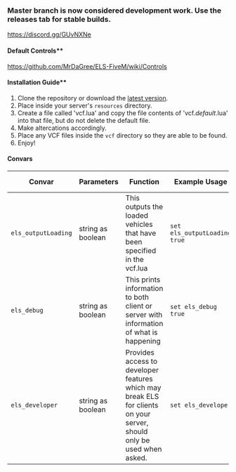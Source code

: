 ### Master branch is now considered development work. Use the releases tab for stable builds.
https://discord.gg/GUvNXNe

#### Default Controls**
https://github.com/MrDaGree/ELS-FiveM/wiki/Controls

#### Installation Guide**
1. Clone the repository or download the [latest version](../../releases/latest).
2. Place inside your server's `resources` directory.
3. Create a file called 'vcf.lua' and copy the file contents of 'vcf._default_.lua' into that file, but do not delete the default file.
4. Make altercations accordingly.
5. Place any VCF files inside the `vcf` directory so they are able to be found.
6. Enjoy!

#### Convars
| Convar              | Parameters        | Function                                                                                                              | Example Usage                | Default State |
|---------------------|-------------------|-----------------------------------------------------------------------------------------------------------------------|------------------------------|---------------|
| `els_outputLoading` | string as boolean | This outputs the loaded vehicles that have been specified in the vcf.lua                                              | `set els_outputLoading true` | "false"       |
| `els_debug`         | string as boolean | This prints information to both client or server with information of what is happening                                | `set els_debug true`         | "false"       |
| `els_developer`     | string as boolean | Provides access to developer features which may break ELS for clients on your server, should only be used when asked. | `set els_developer`          | "false"       |